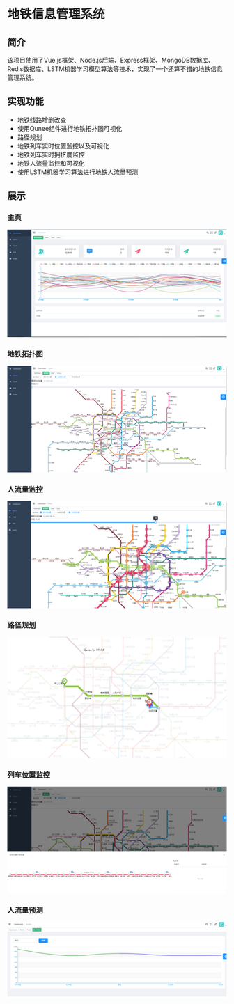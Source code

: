 # 地铁信息管理系统

## 简介
该项目使用了Vue.js框架、Node.js后端、Express框架、MongoDB数据库、Redis数据库、LSTM机器学习模型算法等技术，实现了一个还算不错的地铁信息管理系统。

## 实现功能
* 地铁线路增删改查
* 使用Qunee组件进行地铁拓扑图可视化
* 路径规划
* 地铁列车实时位置监控以及可视化
* 地铁列车实时拥挤度监控
* 地铁人流量监控和可视化
* 使用LSTM机器学习算法进行地铁人流量预测

## 展示
### 主页
![主页](./images/主页.png)

### 地铁拓扑图
![地铁拓扑图](./images/地铁拓扑图.png)

### 人流量监控
![人流量监控](./images/人流量监控.png)

### 路径规划
![路径规划](./images/路径规划.png)

### 列车位置监控
![列车位置监控](./images/列车位置监控.png)

### 人流量预测
![人流量预测](./images/人流量预测.png)

